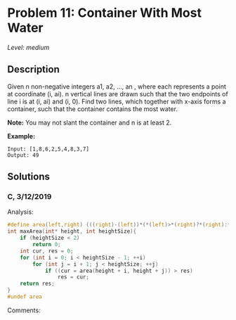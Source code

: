 # Problem 11: Container With Most Water
*Level: medium*
## Description
Given n non-negative integers a1, a2, ..., an , where each represents a point at coordinate (i, ai). n vertical lines are drawn such that the two endpoints of line i is at (i, ai) and (i, 0). Find two lines, which together with x-axis forms a container, such that the container contains the most water.

**Note:** You may not slant the container and n is at least 2.

**Example:**
```
Input: [1,8,6,2,5,4,8,3,7]
Output: 49
```
## Solutions
### C, 3/12/2019
Analysis:
```c
#define area(left,right) (((right)-(left))*(*(left)>*(right)?*(right):*(left)))
int maxArea(int* height, int heightSize){
    if (heightSize < 2)
        return 0;
    int cur, res = 0;
    for (int i = 0; i < heightSize - 1; ++i)
        for (int j = i + 1; j < heightSize; ++j)
            if ((cur = area(height + i, height + j)) > res)
                res = cur;
    return res;
}
#undef area
```
Comments: